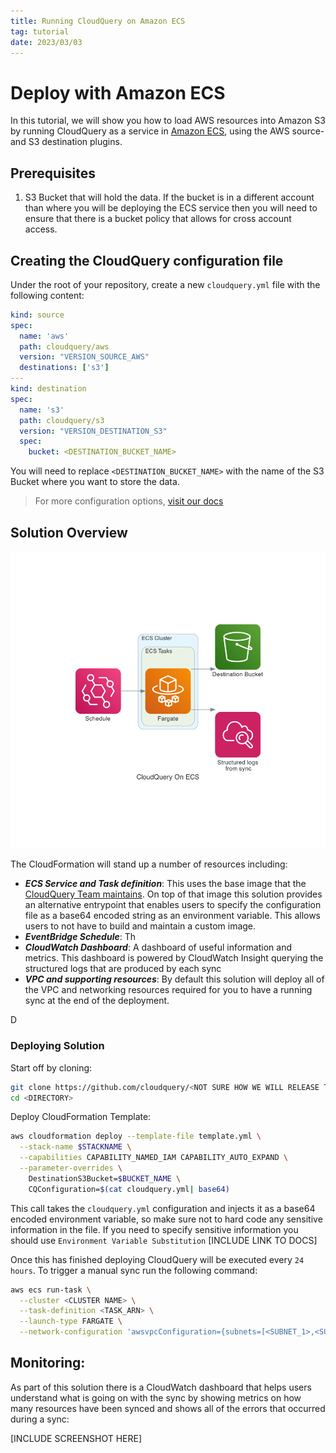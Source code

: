 ```yaml
---
title: Running CloudQuery on Amazon ECS
tag: tutorial
date: 2023/03/03
---
```


# Deploy with Amazon ECS

In this tutorial, we will show you how to load AWS resources into Amazon S3 by running CloudQuery as a service in [Amazon ECS](https://github.com/features/actions), using the AWS source- and S3 destination plugins.

## Prerequisites

1. S3 Bucket that will hold the data. If the bucket is in a different account than where you will be deploying the ECS service then you will need to ensure that there is a bucket policy that allows for cross account access.


## Creating the CloudQuery configuration file

Under the root of your repository, create a new `cloudquery.yml` file with the following content:

```yaml copy
kind: source
spec:
  name: 'aws'
  path: cloudquery/aws
  version: "VERSION_SOURCE_AWS"
  destinations: ['s3']
---
kind: destination
spec:
  name: 's3'
  path: cloudquery/s3
  version: "VERSION_DESTINATION_S3"
  spec:
    bucket: <DESTINATION_BUCKET_NAME>
```

You will need to replace `<DESTINATION_BUCKET_NAME>` with the name of the S3 Bucket where you want to store the data. 


> For more configuration options, [visit our docs](/docs/reference/source-spec)

## Solution Overview

![alt text](website/data/ecs-deployment/cloudquery_on_ecs.png "Title")



The CloudFormation will stand up a number of resources including:



- ***ECS Service and Task definition***: This uses the base image that the [CloudQuery Team maintains](https://github.com/cloudquery/cloudquery/pkgs/container/cloudquery). On top of that image this solution provides an alternative entrypoint that enables users to specify the configuration file as a base64 encoded string as an environment variable. This allows users to not have to build and maintain a custom image.
- ***EventBridge Schedule***: Th
- ***CloudWatch Dashboard***: A dashboard of useful information and metrics. This dashboard is powered by CloudWatch Insight querying the structured logs that are produced by each sync
- ***VPC and supporting resources***: By default this solution will deploy all of the VPC and networking resources required for you to have a running sync at the end of the deployment.  


D

### Deploying Solution

Start off by cloning:
```bash
git clone https://github.com/cloudquery/<NOT SURE HOW WE WILL RELEASE THIS>
cd <DIRECTORY>
```

Deploy CloudFormation Template:

```bash
aws cloudformation deploy --template-file template.yml \
  --stack-name $STACKNAME \
  --capabilities CAPABILITY_NAMED_IAM CAPABILITY_AUTO_EXPAND \
  --parameter-overrides \
    DestinationS3Bucket=$BUCKET_NAME \
    CQConfiguration=$(cat cloudquery.yml| base64) 
```

This call takes the `cloudquery.yml` configuration and injects it as a base64 encoded environment variable, so make sure not to hard code any sensitive information in the file. If you need to specify sensitive information you should use `Environment Variable Substitution` [INCLUDE LINK TO DOCS] 


Once this has finished deploying CloudQuery will be executed every `24 hours`. To trigger a manual sync run the following command:
```bash
aws ecs run-task \
  --cluster <CLUSTER NAME> \
  --task-definition <TASK_ARN> \
  --launch-type FARGATE \
  --network-configuration 'awsvpcConfiguration={subnets=[<SUBNET_1>,<SUBNET_2>],securityGroups=[<SG_1>,<SG_2>]}'
```



## Monitoring:

As part of this solution there is a CloudWatch dashboard that helps users understand what is going on with the sync by showing metrics on how many resources have been synced and shows all of the errors that occurred during a sync:


[INCLUDE SCREENSHOT HERE]
